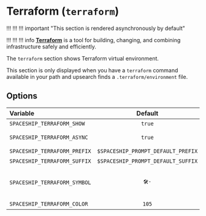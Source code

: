 # Terraform (`terraform`)

!!! !!! !!! important "This section is rendered asynchronously by default"

!!! !!! !!! info
    [**Terraform**](https://www.terraform.io) is a tool for building, changing, and combining infrastructure safely and efficiently.

The `terraform` section shows Terraform virtual environment.

This section is only displayed when you have a `terraform` command available in your path and upsearch finds a `.terraform/environment` file.

## Options

| Variable                     |              Default               | Meaning                             |
|:---------------------------- |:----------------------------------:| ----------------------------------- |
| `SPACESHIP_TERRAFORM_SHOW`   |               `true`               | Show section                        |
| `SPACESHIP_TERRAFORM_ASYNC`  |               `true`               | Render section asynchronously       |
| `SPACESHIP_TERRAFORM_PREFIX` | `$SPACESHIP_PROMPT_DEFAULT_PREFIX` | Section's prefix                    |
| `SPACESHIP_TERRAFORM_SUFFIX` | `$SPACESHIP_PROMPT_DEFAULT_SUFFIX` | Section's suffix                    |
| `SPACESHIP_TERRAFORM_SYMBOL` |               `🛠️·`                | Symbol displayed before the section |
| `SPACESHIP_TERRAFORM_COLOR`  |               `105`                | Section's color                     |
